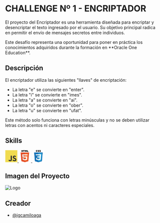 
# CHALLENGE Nº 1 - ENCRIPTADOR 

<p>El proyecto del Encriptador es una herramienta diseñada para encriptar y desencriptar el texto ingresado por el usuario. Su objetivo principal radica en permitir el envío de mensajes secretos entre individuos.</p>Este desafío representa una oportunidad para poner en práctica los conocimientos adquiridos durante la formación en **Oracle One Education**.

## Descripción
El encriptador utiliza las siguientes "llaves" de encriptación:

- La letra "e" se convierte en "enter".
- La letra "i" se convierte en "imes".
- La letra "a" se convierte en "ai".
- La letra "o" se convierte en "ober".
- La letra "u" se convierte en "ufat".

Este método solo funciona con letras minúsculas y no se deben utilizar letras con acentos ni caracteres especiales.

## Skills
<a href="https://developer.mozilla.org/en-US/docs/Web/JavaScript" target="_blank" rel="noreferrer"> <img src="https://raw.githubusercontent.com/devicons/devicon/master/icons/javascript/javascript-original.svg" alt="javascript" width="40" height="40"/> </a> <a href="https://www.w3.org/html/" target="_blank" rel="noreferrer"> <img src="https://raw.githubusercontent.com/devicons/devicon/master/icons/html5/html5-original-wordmark.svg" alt="html5" width="40" height="40"/> </a> <a href="https://www.w3schools.com/css/" target="_blank" rel="noreferrer"> <img src="https://raw.githubusercontent.com/devicons/devicon/master/icons/css3/css3-original-wordmark.svg" alt="css3" width="40" height="40"/> </a>

## Imagen del Proyecto
![Logo](https://user-images.githubusercontent.com/91544872/157673573-5e781ce9-601c-4ea3-9db1-b60bebf717aa.png)


## Creador
- [@jgcamiloaga](https://www.github.com/jgcamiloaga)
